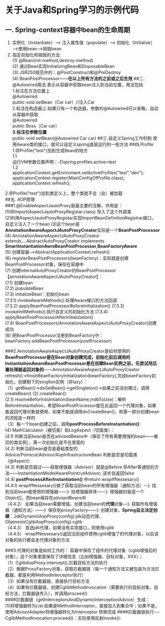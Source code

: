 # 关于Java和Spring学习的示例代码
## 一.  Spring-context容器中bean的生命周期
1. 实例化（Instantiate）——> 注入属性值（populate）——> 初始化（Initialize）——>使用bean——>销毁bean
2. 指定初始化和销毁的方法:   
  (1) @Bean(init-method,destroy-method)   
  (2) 通过Bean实现InitializingBean和DisposableBean  
  (3) JSR250规范中的：@PostConstruct和@PreDestroy  
  (4) BeanPostProcessor——**在以上所有方法的之前或之后生效**
##二. @Autowired用法
表示从容器中获取bean注入到当前位置，用法包括   
1.标注在方法位置上   
@Autowired    
public void setBean（Car car）//注入Car    
2.标注在构造器上:如果只有一个构造器，参数的@Autowired可以省略，自动从容器中获取    
@Autowired    
public Boss（Car car）    
**3.标注在参数位置**    
public void setBean(@Autowired Car car)
##三.自定义Spring工作机制
使用Aware类的接口，就可以自定义spring底层运行的一些方法
##四.Profile    
1.@Profile("test")加到生成Bean的地方     
1.1    
运行VM参数位置声明：-Dspring.profiles.active=test     
1.2     
applicationContext.getEnriroment.setActiveProfiles("test","dev");    
applicationContext.register(MainConfigOfProfile.class);    
applicationContext.refresh();     
    
2.@Profile("test")加到类定义上，整个类就不会（会）被加载   
##五. AOP原理   
###1.@EnableAspectJautoProxy是最主要的注解，作用是：    
(1)@Import(AspectJautoProxyRegistar.class) 导入了这个外部类    
(2)利用AspectJautoProxyRegistar实现ImportBeanDefinitionRegistrar接口，自定义注入了一个bean
(3)这个bean是**AnnotationAwareAspectJAutoProxyCreator**实际是一个**BeanPostProcessor**    
(4) AnnotationAwareAspectJAutoProxyCreator extends....AbstractAutoProxyCreator implements **SmartInstantiationAwreBeanPostProcessor**,**BeanFactoryAware**   
(5) 创建容器-->AbstractApplicationContext.refresh()    
(6) registerBeanPostProcessors(beanFactory)：实际就是创建BeanPostProcessor对象，保存在容器中     
(7) 创建internalAutoProxyCreator的BeanPostProcessor【annotationAwareAspectJAutoProxyCreator】：   
(7.1) 创建bean   
(7.2) populateBean    
(7.3) initializeBean：初始化bean   
(7.3.1) invokeAwareMethods():处理Aware接口的方法回调    
(7.3.2) applyBeanPostProcessorBeforeInitialization()
(7.3.3) invokeInitMethods():执行自定义的初始化方法
(7.3.4) applyBeanPostProcessorAfterInitialization()           
(7.4) BeanPostProcessors(AnnotationAwareAspectJAutoProxyCreator)创建成功        
(8) 把BeanPostProcessor注册到BeanFactory中：beanFactory.addBeanPostProcessor(postProcessor)             

###2.AnnotationAwareAspectJAutoProxyCreator是如何使用的    
**BeanPostProcessor是在Bean对象创建完成，初始化前后调用的**
**InstantiationAwareBeanPostProcessor是在创建Bean实例之前，先尝试用后置处理器返回对象的**——AnnotationAwareAspectJAutoProxyCreator     
refresh()->finishBeanFactoryInitialization(beanFactory),完成beanFactory初始化，创建剩下的singlton实例（非lazy）：     
（1）getBean()->doGetBean()->getSingleton()->如果之前没创建过，调用createBean()
 (2) createBean():    
 (2.1) resolveBeforInstantiation(beanName,mdbToUse)：解析BeforeInstantiation，希望BeanPostProcessor能在此返回一个代理对象，如果能返回代理对象就使用，如果不能就调用doCreateBean()，和第一部分创建bean的流程是一样的   
 （3）每一个bean创建之前，调用**postProcessBeforeInstantiation()**:     
  (4) MathCalculator（被切类）和LogAspect（切面类）：    
  (4.1) 判断当前bean是否在advisedBeans中（保存了所有需要增强的bean——被切的类实例），第一次初始化是不在里面的     
  (4.2) 判断当前bean是否是基础类型的Advice/Pointcut/Advisor/AopInfrastructureBean  判断是否是切面类（@Aspect）     
  (4.3) 判断是否跳过——获取增强器（Advisor）就是@Before @After等通知的方法——InstantiationModelAwarePointcutAdvisor; 该步会返回false    
  (4.4) **postProcessAfterInstantiation()** 中return wrapIfNessesary()     
  (4.4.1) wrapIfNessesary()做了获取当前bean的所有增强器（通知方法）--》找到当前bean能使用的增强器——》给增强器排序——》增强器封装成一个Object[]，而bean保存在advisedBeans中    
  （4.4.2） 如果当前bean需要增强，创建当前bean的**代理**对象—》获取所有增强器（通知方法）——》保存到proxyFactory——》创建对象，**Spring自主决定创建**：JdkDynamicAopProxy(config):jdk动态代理、ObjenesisCglibAopProxy(config):cglib    
  （4.4.3） 首选jdk代理，如果没有实现接口，则使用cglib   
  （4.4.5） wrapIfNessesary()返回当前组件使用cglib增强了的代理对象，以后该对象的执行都会走代理对象的方法           
  
  ###3.代理的对象是如何工作的：
  容器中保存了组件的代理对象（cglib增强后的对象），这个对象里面保存了详细信息（比如增强器，目标对象，XXX）；   
  （1）CglibAopProxy.intercept(),拦截目标方法的执行          
  （2）根据ProxyFactory对象，获取拦截器链（每一个通知方法又被包装为方法拦截器，都是利用MethodInterceptor执行）         
  （3）如果没有拦截器链，直接执行目标方法     
  （4）如果有拦截器链，创建CglibMethodInvocation（需要执行的目标对象，目标方法，拦截器链传入），并调用proceed()    
  ####拦截器链（getInterceptorsAndDynamicInterceptionAdvice）生成：      
    (1)将增强器转为List<MethodInterceptor>:如果是MethodInterceptor，直接加入到集合中；如果不是，使用AdvisorAdapter将增强器转化为Interceptor
    转换完成
  ####拦截器链执行---CglibMethodInvocation.proceed()：实际使用反射invoke():   
      
  
  